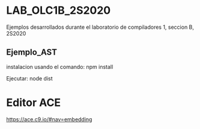 # LAB_OLC1B_2S2020
Ejemplos desarrollados durante el laboratorio de compiladores 1, seccion B, 2S2020

## Ejemplo_AST

instalacion usando el comando: npm install

Ejecutar: node dist


# Editor ACE
https://ace.c9.io/#nav=embedding
